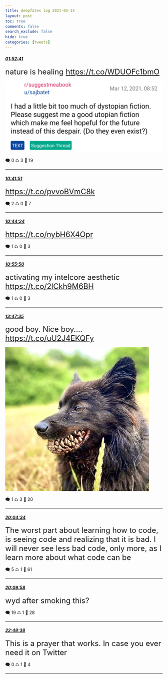 ```yaml
---
title: deepfates log 2021-03-13
layout: post
toc: true
comments: false
search_exclude: false
hide: true
categories: [tweets]
---
```



#### <a href = "https://twitter.com/deepfates/status/1370659066968645633">*01:52:41*</a>

<font size="5">nature is healing  https://t.co/WDUOFc1bmO</font>

![image from twitter](/images/from_twitter/EwWPJ5JVIAIJt7H.jpg)


🗨️ 0 ♺ 3 🤍  19   

---
    
#### <a href = "https://twitter.com/deepfates/status/1370792235265101830">*10:41:51*</a>

<font size="5"> https://t.co/pvvoBVmC8k</font>



🗨️ 2 ♺ 0 🤍  7   

---
    
#### <a href = "https://twitter.com/deepfates/status/1370792876918112264">*10:44:24*</a>

<font size="5"> https://t.co/nybH6X4Opr</font>



🗨️ 1 ♺ 0 🤍  3   

---
    
#### <a href = "https://twitter.com/deepfates/status/1370795753828941826">*10:55:50*</a>

<font size="5">activating my intelcore aesthetic  https://t.co/2lCkh9M6BH</font>



🗨️ 1 ♺ 0 🤍  3   

---
    
#### <a href = "https://twitter.com/deepfates/status/1370838975502487555">*13:47:35*</a>

<font size="5">good boy. Nice boy....  https://t.co/uU2J4EKQFy</font>

![image from twitter](/images/from_twitter/EwYyyJOXEAMCA9A.jpg)


🗨️ 1 ♺ 3 🤍  20   

---
    
#### <a href = "https://twitter.com/deepfates/status/1370933845621547008">*20:04:34*</a>

<font size="5">The worst part about learning how to code, is seeing code and realizing that it is bad. I will never see less bad code, only more, as I learn more about what code can be</font>



🗨️ 5 ♺ 1 🤍  61   

---
    
#### <a href = "https://twitter.com/deepfates/status/1370935205037412361">*20:09:58*</a>

<font size="5">wyd after smoking this?</font>



🗨️ 19 ♺ 1 🤍  28   

---
    
#### <a href = "https://twitter.com/deepfates/status/1370975134748581893">*22:48:38*</a>

<font size="5">This is a prayer that works. In case you ever need it on Twitter</font>



🗨️ 0 ♺ 1 🤍  4   

---
    
            


